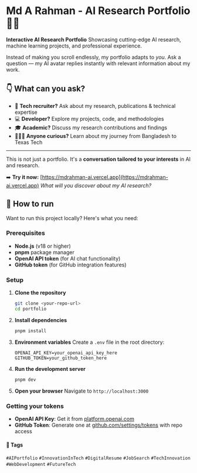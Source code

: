 # Md A Rahman - AI Research Portfolio 🤖✨

**Interactive AI Research Portfolio**
Showcasing cutting-edge AI research, machine learning projects, and professional experience.

Instead of making you scroll endlessly, my portfolio adapts to *you*.
Ask a question — my AI avatar replies instantly with relevant information about my work.

## 👇 What can you ask?

- 🧠 **Tech recruiter?** Ask about my research, publications & technical expertise
- 💻 **Developer?** Explore my projects, code, and methodologies
- 🎓 **Academic?** Discuss my research contributions and findings
- 🧑‍🤝‍🧑 **Anyone curious?** Learn about my journey from Bangladesh to Texas Tech

---

This is not just a portfolio.
It's a **conversation tailored to your interests** in AI and research.

➡️ **Try it now:** [https://mdrahman-ai.vercel.app](https://mdrahman-ai.vercel.app)
*What will you discover about my AI research?*

## 🚀 How to run

Want to run this project locally? Here's what you need:

### Prerequisites
- **Node.js** (v18 or higher)
- **pnpm** package manager
- **OpenAI API token** (for AI chat functionality)
- **GitHub token** (for GitHub integration features)

### Setup
1. **Clone the repository**
   ```bash
   git clone <your-repo-url>
   cd portfolio
   ```

2. **Install dependencies**
   ```bash
   pnpm install
   ```

3. **Environment variables**
   Create a `.env` file in the root directory:
   ```env
   OPENAI_API_KEY=your_openai_api_key_here
   GITHUB_TOKEN=your_github_token_here
   ```

4. **Run the development server**
   ```bash
   pnpm dev
   ```

5. **Open your browser**
   Navigate to `http://localhost:3000`

### Getting your **tokens**
- **OpenAI API Key**: Get it from [platform.openai.com](https://platform.openai.com/api-keys)
- **GitHub Token**: Generate one at [github.com/settings/tokens](https://github.com/settings/personal-access-tokens) with repo access



#### 🔖 Tags

`#AIPortfolio` `#InnovationInTech` `#DigitalResume` `#JobSearch` `#TechInnovation` `#WebDevelopment` `#FutureTech`
